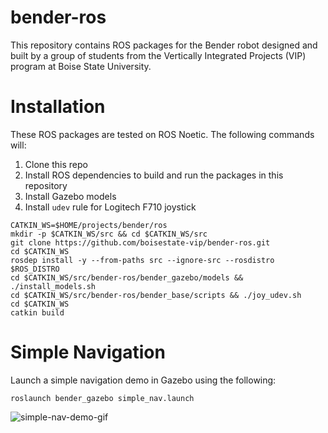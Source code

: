 # bender-ros
This repository contains ROS packages for the Bender robot designed and built by a group of students from the Vertically Integrated Projects (VIP) program at Boise State University.

# Installation

These ROS packages are tested on ROS Noetic. The following commands will:
1) Clone this repo 
2) Install ROS dependencies to build and run the packages in this repository
3) Install Gazebo models
4) Install `udev` rule for Logitech F710 joystick
```
CATKIN_WS=$HOME/projects/bender/ros
mkdir -p $CATKIN_WS/src && cd $CATKIN_WS/src 
git clone https://github.com/boisestate-vip/bender-ros.git
cd $CATKIN_WS
rosdep install -y --from-paths src --ignore-src --rosdistro $ROS_DISTRO
cd $CATKIN_WS/src/bender-ros/bender_gazebo/models && ./install_models.sh
cd $CATKIN_WS/src/bender-ros/bender_base/scripts && ./joy_udev.sh
cd $CATKIN_WS
catkin build
```


# Simple Navigation
Launch a simple navigation demo in Gazebo using the following:
```
roslaunch bender_gazebo simple_nav.launch
```
![simple-nav-demo-gif](https://github.com/boisestate-vip/bender-ros/raw/feature/ws/bitarray_to_laserscan/media/gifs/current-nav.gif)

